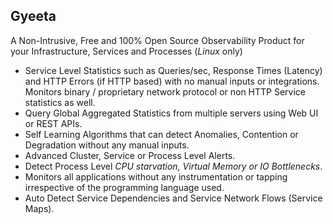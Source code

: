 ## Gyeeta

A Non-Intrusive, Free and 100% Open Source Observability Product for your Infrastructure, Services and Processes (*Linux* only)


-  Service Level Statistics such as Queries/sec, Response Times (Latency) and HTTP Errors (if HTTP based) with no manual inputs or integrations.
   Monitors binary / proprietary network protocol or non HTTP Service statistics as well.
-  Query Global Aggregated Statistics from multiple servers using Web UI or REST APIs.
-  Self Learning Algorithms that can detect Anomalies, Contention or Degradation without any manual inputs. 
-  Advanced Cluster, Service or Process Level Alerts.
-  Detect Process Level *CPU starvation, Virtual Memory or IO Bottlenecks*. 
-  Monitors all applications without any instrumentation or tapping irrespective of the programming language used.
-  Auto Detect Service Dependencies and Service Network Flows (Service Maps).


